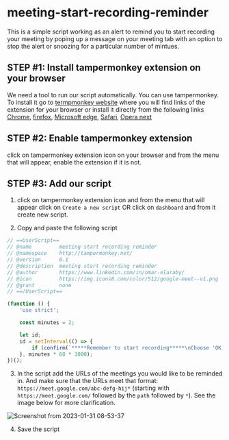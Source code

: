 # meeting-start-recording-reminder
This is a simple script working as an alert to remind you to start recording your meeting by poping up a message on your meeting tab with an option to stop the alert or snoozing for a particular number of mintues.

## STEP #1: Install tampermonkey extension on your browser
We need a tool to run our script automatically. You can use tampermonkey. To install it go to [termpmonkey website](https://www.tampermonkey.net/index.php?browser=chrome) where you will find links of the extension for your browser or install it directly from the following links
[Chrome](https://chrome.google.com/webstore/detail/tampermonkey/dhdgffkkebhmkfjojejmpbldmpobfkfo), 
[firefox](https://addons.mozilla.org/en-US/firefox/addon/tampermonkey/),
[Microsoft edge](https://microsoftedge.microsoft.com/addons/detail/tampermonkey/iikmkjmpaadaobahmlepeloendndfphd),
[Safari](https://apps.apple.com/us/app/tampermonkey/id1482490089),
[Opera next](https://addons.opera.com/en/extensions/details/tampermonkey-beta/)

## STEP #2: Enable tampermonkey extension
click on tampermonkey extension icon on your browser and from the menu that will appear, enable the extension if it is not.

## STEP #3: Add our script
1. click on tampermonkey extension icon and from the menu that will appear click on `Create a new script` OR click on `dashboard` and from it create new script.

2. Copy and paste the following script
```javascript
// ==UserScript==
// @name         meeting start recording reminder
// @namespace    http://tampermonkey.net/
// @version      0.1
// @description  meeting start recording reminder
// @author       https://www.linkedin.com/in/omar-elaraby/
// @icon         https://img.icons8.com/color/512/google-meet--v1.png
// @grant        none
// ==/UserScript==

(function () {
    'use strict';

    const minutes = 2;

    let id;
    id = setInterval(() => {
        if (confirm(`*****Remember to start recording*****\nChoose 'OK' to stop this reminder.\nChoose 'Cancel' to remind you again after ${minutes} minutes.`)) clearInterval(id);
    }, minutes * 60 * 1000);
})();
```
3. In the script add the URLs of the meetings you would like to be reminded in. And make sure that the URLs meet that format:  `https://meet.google.com/abc-defg-hij*` (starting with `https://meet.google.com/` followed by the `path` followed by `*`). See the image below for more clarification.

![Screenshot from 2023-01-31 08-53-37](https://user-images.githubusercontent.com/47684373/215689037-cf71cf31-5a69-4022-84b7-ea3de7af46b8.png)

4. Save the script
